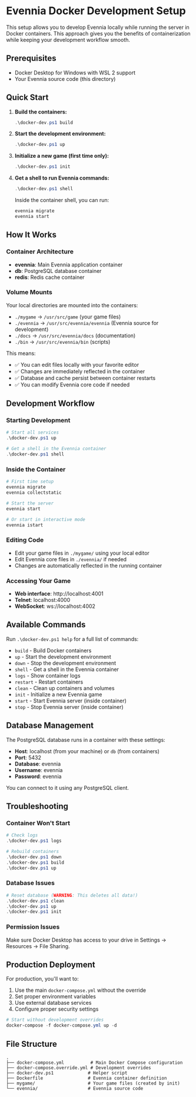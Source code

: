 # Evennia Docker Development Setup

This setup allows you to develop Evennia locally while running the server in Docker containers. This approach gives you the benefits of containerization while keeping your development workflow smooth.

## Prerequisites

- Docker Desktop for Windows with WSL 2 support
- Your Evennia source code (this directory)

## Quick Start

1. **Build the containers:**
   ```powershell
   .\docker-dev.ps1 build
   ```

2. **Start the development environment:**
   ```powershell
   .\docker-dev.ps1 up
   ```

3. **Initialize a new game (first time only):**
   ```powershell
   .\docker-dev.ps1 init
   ```

4. **Get a shell to run Evennia commands:**
   ```powershell
   .\docker-dev.ps1 shell
   ```

   Inside the container shell, you can run:
   ```bash
   evennia migrate
   evennia start
   ```

## How It Works

### Container Architecture

- **evennia**: Main Evennia application container
- **db**: PostgreSQL database container
- **redis**: Redis cache container

### Volume Mounts

Your local directories are mounted into the containers:
- `./mygame` → `/usr/src/game` (your game files)
- `./evennia` → `/usr/src/evennia/evennia` (Evennia source for development)
- `./docs` → `/usr/src/evennia/docs` (documentation)
- `./bin` → `/usr/src/evennia/bin` (scripts)

This means:
- ✅ You can edit files locally with your favorite editor
- ✅ Changes are immediately reflected in the container
- ✅ Database and cache persist between container restarts
- ✅ You can modify Evennia core code if needed

## Development Workflow

### Starting Development

```powershell
# Start all services
.\docker-dev.ps1 up

# Get a shell in the Evennia container
.\docker-dev.ps1 shell
```

### Inside the Container

```bash
# First time setup
evennia migrate
evennia collectstatic

# Start the server
evennia start

# Or start in interactive mode
evennia istart
```

### Editing Code

- Edit your game files in `./mygame/` using your local editor
- Edit Evennia core files in `./evennia/` if needed
- Changes are automatically reflected in the running container

### Accessing Your Game

- **Web interface**: http://localhost:4001
- **Telnet**: localhost:4000
- **WebSocket**: ws://localhost:4002

## Available Commands

Run `.\docker-dev.ps1 help` for a full list of commands:

- `build` - Build Docker containers
- `up` - Start the development environment
- `down` - Stop the development environment
- `shell` - Get a shell in the Evennia container
- `logs` - Show container logs
- `restart` - Restart containers
- `clean` - Clean up containers and volumes
- `init` - Initialize a new Evennia game
- `start` - Start Evennia server (inside container)
- `stop` - Stop Evennia server (inside container)

## Database Management

The PostgreSQL database runs in a container with these settings:
- **Host**: localhost (from your machine) or `db` (from containers)
- **Port**: 5432
- **Database**: evennia
- **Username**: evennia
- **Password**: evennia

You can connect to it using any PostgreSQL client.

## Troubleshooting

### Container Won't Start
```powershell
# Check logs
.\docker-dev.ps1 logs

# Rebuild containers
.\docker-dev.ps1 down
.\docker-dev.ps1 build
.\docker-dev.ps1 up
```

### Database Issues
```powershell
# Reset database (WARNING: This deletes all data!)
.\docker-dev.ps1 clean
.\docker-dev.ps1 up
.\docker-dev.ps1 init
```

### Permission Issues
Make sure Docker Desktop has access to your drive in Settings → Resources → File Sharing.

## Production Deployment

For production, you'll want to:
1. Use the main `docker-compose.yml` without the override
2. Set proper environment variables
3. Use external database services
4. Configure proper security settings

```powershell
# Start without development overrides
docker-compose -f docker-compose.yml up -d
```

## File Structure

```
.
├── docker-compose.yml          # Main Docker Compose configuration
├── docker-compose.override.yml # Development overrides
├── docker-dev.ps1             # Helper script
├── Dockerfile                 # Evennia container definition
├── mygame/                    # Your game files (created by init)
└── evennia/                   # Evennia source code
```
